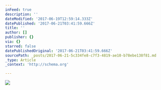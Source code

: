 ```yaml
---
inFeed: true
description: ''
dateModified: '2017-06-19T12:59:14.333Z'
datePublished: '2017-06-21T03:41:59.666Z'
title: ''
author: []
publisher: {}
via: {}
starred: false
datePublishedOriginal: '2017-06-21T03:41:59.666Z'
sourcePath: _posts/2017-06-21-5c334fe8-c7f3-4819-ae10-b78ebe138f81.md
_type: Article
_context: 'http://schema.org'

---
```

<article style=""><img src="https://the-grid-user-content.s3-us-west-2.amazonaws.com/ff738a5d-5215-4913-a953-6a5e02109a07.jpg" /></article>